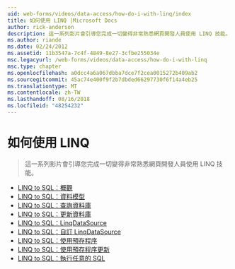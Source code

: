 ```yaml
---
uid: web-forms/videos/data-access/how-do-i-with-linq/index
title: 如何使用 LINQ |Microsoft Docs
author: rick-anderson
description: 這一系列影片會引導您完成一切變得非常熟悉網頁開發人員使用 LINQ 技能。
ms.author: riande
ms.date: 02/24/2012
ms.assetid: 11b3547a-7c4f-4849-8e27-3cfbe255034e
msc.legacyurl: /web-forms/videos/data-access/how-do-i-with-linq
msc.type: chapter
ms.openlocfilehash: a0dcc4a6a067dbba7dce7f2cea0015272b409ab2
ms.sourcegitcommit: 45ac74e400f9f2b7dbded66297730f6f14a4eb25
ms.translationtype: MT
ms.contentlocale: zh-TW
ms.lasthandoff: 08/16/2018
ms.locfileid: "48254232"
---
```

<a name="how-do-i-with-linq"></a>如何使用 LINQ
====================
> 這一系列影片會引導您完成一切變得非常熟悉網頁開發人員使用 LINQ 技能。


- [LINQ to SQL：概觀](how-do-i-linq-to-sql-overview.md)
- [LINQ to SQL：資料模型](how-do-i-linq-to-sql-data-model.md)
- [LINQ to SQL：查詢資料庫](how-do-i-linq-to-sql-querying-the-database.md)
- [LINQ to SQL：更新資料庫](how-do-i-linq-to-sql-updating-the-database.md)
- [LINQ to SQL：LinqDataSource](how-do-i-linq-to-sql-linqdatasource.md)
- [LINQ to SQL：自訂 LinqDataSource](how-do-i-linq-to-sql-custom-linqdatasource.md)
- [LINQ to SQL：使用預存程序](how-do-i-linq-to-sql-using-stored-procedures.md)
- [LINQ to SQL：使用預存程序更新](how-do-i-linq-to-sql-updating-with-stored-procedures.md)
- [LINQ to SQL：執行任意的 SQL](how-do-i-linq-to-sql-executing-arbitrary-sql.md)

